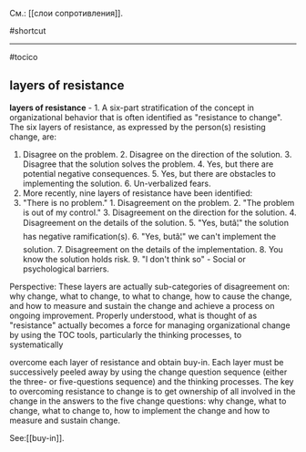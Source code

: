 См.: [[слои сопротивления]].

#shortcut




<hr/>

#tocico

## layers of resistance

<b>layers of resistance</b> - 1. A six-part stratification of the concept in organizational behavior that is often identified as "resistance to change". The six layers of resistance, as expressed by the person(s) resisting change, are: 
1.  Disagree on the problem. 2.  Disagree on the direction of the solution. 3.  Disagree that the solution solves the problem. 4.  Yes, but there are potential negative consequences. 5.  Yes, but there are obstacles to implementing the solution. 6.  Un-verbalized fears. 
2. More recently, nine layers of resistance have been identified: 
0.  "There is no problem." 1.  Disagreement on the problem. 2.  "The problem is out of my control." 3.  Disagreement on the direction for the solution. 4.  Disagreement on the details of the solution. 5.  "Yes, butâ¦" the solution has negative ramification(s). 6.  "Yes, butâ¦" we can't implement the solution.  7.  Disagreement on the details of the implementation. 8.  You know the solution holds risk. 9.  "I don't think so" - Social or psychological barriers.  


Perspective: These layers are actually sub-categories of disagreement on: why change, what to change, to what to change, how to cause the change, and how to measure and sustain the change and achieve a process on ongoing improvement. 
Properly understood, what is thought of as "resistance" actually becomes a force for managing 
organizational change by using the TOC tools, particularly the thinking processes, to systematically 

 
overcome each layer of resistance and obtain buy-in.  Each layer must be successively peeled away by using the change question sequence (either the three- or five-questions sequence) and the thinking processes.  The key to overcoming resistance to change is to get ownership of all involved in the change in the answers to the five change questions: why change, what to change, what to change to, how to implement the change and how to measure and sustain change.




See:[[buy-in]].
